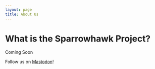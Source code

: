 ```yaml
---
layout: page
title: About Us 
---
```


# What is the Sparrowhawk Project?

Coming Soon

Follow us on <a rel="me" href="https://mastodon.social/@sparrowhawkproject">Mastodon</a>!
